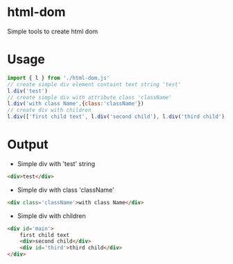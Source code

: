 # html-dom
Simple tools to create html dom
# Usage
~~~js
import { l } from './html-dom.js'
// create simple div element containt text string 'test'
l.div('test')
// create simple div with attribute class 'className'
l.div('with class Name',{class:'className'})
// create div with children
l.div(['first child text', l.div('second child'), l.div('third child'),{id:'third'}],{id:'main'})
~~~
# Output
* Simple div with 'test' string
~~~html
<div>test</div>
~~~
* Simple div with class 'className'
~~~html
<div class='className'>with class Name</div>
~~~
* Simple div with children
~~~html
<div id='main'>
    first child text
    <div>second child</div>
    <div id='third'>third child</div>
</div>
~~~


